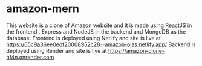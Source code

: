 # amazon-mern
This website is a clone of Amazon website and it is made using ReactJS in the frontend , Express and NodeJS in the backend and MongoDB as the database.
Frontend is deployed using Netlify and site is live at https://65c9a36ee0edf20008952c28--amazon-ojas.netlify.app/ 
Backend is deployed using Render and site is live at https://amazon-clone-hf4n.onrender.com 
